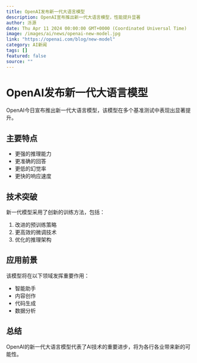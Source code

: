 ```yaml
---
title: OpenAI发布新一代大语言模型
description: OpenAI宣布推出新一代大语言模型，性能提升显著
author: 泺源
date: Thu Apr 11 2024 00:00:00 GMT+0000 (Coordinated Universal Time)
image: /images/ai/news/openai-new-model.jpg
link: "https://openai.com/blog/new-model"
category: AI新闻
tags: []
featured: false
source: ""
---
```



# OpenAI发布新一代大语言模型

OpenAI今日宣布推出新一代大语言模型，该模型在多个基准测试中表现出显著提升。

## 主要特点

- 更强的推理能力
- 更准确的回答
- 更低的幻觉率
- 更快的响应速度

## 技术突破

新一代模型采用了创新的训练方法，包括：

1. 改进的预训练策略
2. 更高效的微调技术
3. 优化的推理架构

## 应用前景

该模型将在以下领域发挥重要作用：

- 智能助手
- 内容创作
- 代码生成
- 数据分析

## 总结

OpenAI的新一代大语言模型代表了AI技术的重要进步，将为各行各业带来新的可能性。 